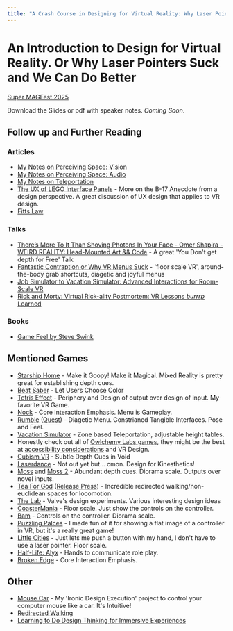 ```yaml
---
title: "A Crash Course in Designing for Virtual Reality: Why Laser Pointers Suck and We Can Do Better"
---
```

# An Introduction to Design for Virtual Reality. Or Why Laser Pointers Suck and We Can Do Better
[Super MAGFest 2025](https://super.magfest.org/)

Download the Slides or pdf with speaker notes. *Coming Soon*.

## Follow up and Further Reading
### Articles
- [My Notes on Perceiving Space: Vision](https://impr.hdyar.com/notes/perceivingSpaceVision.html)
- [My Notes on Perceiving Space: Audio](https://impr.hdyar.com/notes/perceivingSpaceAcoustics.html)
- [My Notes on Teleportation](https://hunterdyar.github.io/xr-interaction-library/Notes/teleportation-notes/)
- [The UX of LEGO Interface Panels](https://interactionmagic.com/UX-LEGO-Interfaces/) - More on the B-17 Anecdote from a design perspective. A great discussion of UX design that applies to VR design. 
- [Fitts Law](https://en.wikipedia.org/wiki/Fitts%27s_law)

### Talks
- [There’s More To It Than Shoving Photons In Your Face - Omer Shapira - WEIRD REALITY: Head-Mounted Art && Code](https://vimeo.com/228098189) - A great 'You Don't get depth for Free' Talk
- [Fantastic Contraption or Why VR Menus Suck](https://gdcvault.com/play/1023668/Menus) - 'floor scale VR', around-the-body grab shortcuts, diagetic and joyful menus
- [Job Simulator to Vacation Simulator: Advanced Interactions for Room-Scale VR](https://www.youtube.com/watch?v=q83f3sdQBBc)
- [Rick and Morty: Virtual Rick-ality Postmortem: VR Lessons *burrrp* Learned](https://www.youtube.com/watch?v=7aqIbeQQL8c)

### Books
- [Game Feel by Steve Swink](https://archive.org/details/game-feel)

## Mentioned Games
- [Starship Home](https://www.creature.page/starship-home) - Make it Goopy! Make it Magical. Mixed Reality is pretty great for establishing depth cues.
- [Beat Saber](https://www.beatsaber.com/) - Let Users Choose Color
- [Tetris Effect](https://en.wikipedia.org/wiki/Tetris_Effect) - Periphery and Design of output over design of input. My favorite VR Game.
- [Nock](https://nock.game/) - Core Interaction Emphasis. Menu is Gameplay.
- [Rumble](https://store.steampowered.com/app/890550/RUMBLE/) ([Quest](https://www.meta.com/experiences/pcvr/rumble/2083635558323899/)) - Diagetic Menu. Constrianed Tangible Interfaces. Pose and Feel.
- [Vacation Simulator](https://vacationsimulatorgame.com/) - Zone based Teleportation, adjustable height tables.
- Honestly check out all of [Owlchemy Labs games](https://owlchemylabs.com/games), they might be the best at [accessibility considerations](https://owlchemylabs.com/blog/how-we-incorporate-accessibility-in-development) and VR Design.
- [Cubism VR](https://www.cubism-vr.com/) - Subtle Depth Cues in Void
- [Laserdance](https://www.youtube.com/watch?v=0UowL5cjhaI) - Not out yet but... cmon. Design for Kinesthetics!
- [Moss](https://www.polyarcgames.com/games/moss) and [Moss 2](https://www.polyarcgames.com/) - Abundant depth cues. Diorama scale. Outputs over novel inputs.
- [Tea For God](https://void-room.itch.io/tea-for-god) ([Release Press](https://www.uploadvr.com/tea-for-god-full-release/)) - Incredible redirected walking/non-euclidean spaces for locomotion. 
- [The Lab](https://store.steampowered.com/app/450390/The_Lab/) - Valve's design experiments. Various interesting design ideas
- [CoasterMania](https://www.coastermaniavr.com/) - Floor scale. Just show the controls on the controller.
- [Bam](https://i-illusions.com/games/bam) - Controls on the controller. Diorama scale.
- [Puzzling Palces](https://puzzlingplaces.ghost.io/) - I made fun of it for showing a flat image of a controller in VR, but it's a really great game!
- [Little Cities](https://www.meta.com/experiences/little-cities/4988470131168299/) - Just lets me push a button with my hand, I don't have to use a laser pointer. Floor scale.
- [Half-Life: Alyx](https://www.half-life.com/en/alyx) - Hands to communicate role play.
- [Broken Edge](https://fasttravelgames.com/games/brokenedge) - Core Interaction Emphasis.

## Other
- [Mouse Car](https://hdyar.com/blog/posts/mouse-car/) - My 'Ironic Design Execution' project to control your computer mouse like a car. It's Intuitive!
- [Redirected Walking](https://en.wikipedia.org/wiki/Redirected_walking)
- [Learning to Do Design Thinking for Immersive Experiences](https://www.gdcvault.com/play/1025597/Learning-to-Do-Design-Thinking)